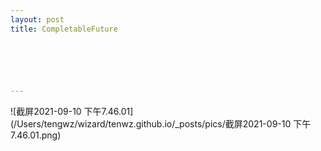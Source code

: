 ```yaml
---
layout: post
title: CompletableFuture






---
```


![截屏2021-09-10 下午7.46.01](/Users/tengwz/wizard/tenwz.github.io/_posts/pics/截屏2021-09-10 下午7.46.01.png)

